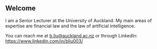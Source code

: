 ## Welcome

I am a Senior Lecturer at the University of Auckland. My main areas of expertise are financial law and the law of artificial intelligence. 

You can reach me at b.liu@auckland.ac.nz or through LinkedIn: https://www.linkedin.com/in/bliu003/


